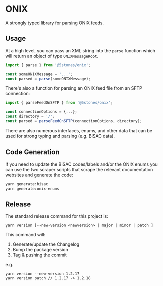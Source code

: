 # ONIX

A strongly typed library for parsing ONIX feeds.

## Usage

At a high level, you can pass an XML string into the `parse` function which
will return an object of type `ONIXMessageRoot`.

```ts
import { parse } from '@5stones/onix';

const someONIXMessage = '...';
const parsed = parse(someONIXMessage);
```

There's also a function for parsing an ONIX feed file from an SFTP connection:

```ts
import { parseFeedOnSFTP } from '@5stones/onix';

const connectionOptions = {...};
const directory = '/';
const parsed = parseFeedOnSFTP(connectionOptions, directory);
```

There are also numerous interfaces, enums, and other data that can be used
for strong typing and parsing (e.g. BISAC data).

## Code Generation

If you need to update the BISAC codes/labels and/or the ONIX enums you can
use the two scraper scripts that scrape the relevant documentation websites
and generate the code:

```sh
yarn generate:bisac
yarn generate:onix-enums
```

## Release

The standard release command for this project is:
```
yarn version [--new-version <newversion> | major | minor | patch ]
```

This command will:

1. Generate/update the Changelog
1. Bump the package version
1. Tag & pushing the commit


e.g.

```
yarn version --new-version 1.2.17
yarn version patch // 1.2.17 -> 1.2.18
```
